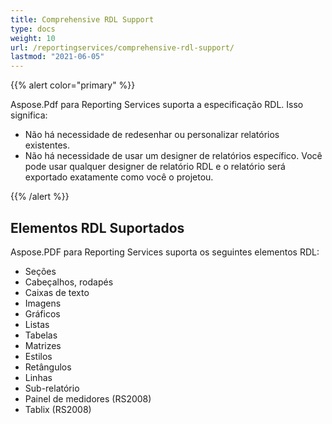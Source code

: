 ```yaml
---
title: Comprehensive RDL Support
type: docs
weight: 10
url: /reportingservices/comprehensive-rdl-support/
lastmod: "2021-06-05"
---
```


{{% alert color="primary" %}}

Aspose.Pdf para Reporting Services suporta a especificação RDL. Isso significa:

* Não há necessidade de redesenhar ou personalizar relatórios existentes.
* Não há necessidade de usar um designer de relatórios específico. Você pode usar qualquer designer de relatório RDL e o relatório será exportado exatamente como você o projetou.

{{% /alert %}}

## **Elementos RDL Suportados**
Aspose.PDF para Reporting Services suporta os seguintes elementos RDL:

- Seções
- Cabeçalhos, rodapés
- Caixas de texto
- Imagens
- Gráficos
- Listas
- Tabelas
- Matrizes
- Estilos
- Retângulos
- Linhas
- Sub-relatório
- Painel de medidores (RS2008)
- Tablix (RS2008)